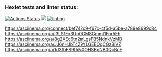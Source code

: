 ### Hexlet tests and linter status:
[![Actions Status](https://github.com/tonnyhawk93/frontend-project-lvl1/workflows/hexlet-check/badge.svg)](https://github.com/tonnyhawk93/frontend-project-lvl1/actions)
<a href="https://codeclimate.com/github/codeclimate/codeclimate/maintainability"><img src="https://api.codeclimate.com/v1/badges/a99a88d28ad37a79dbf6/maintainability" /></a>
[![linting](https://github.com/tonnyhawk93/frontend-project-lvl1/actions/workflows/linting.yml/badge.svg)](https://github.com/tonnyhawk93/frontend-project-lvl1/actions/workflows/linting.yml)

https://asciinema.org/connect/bef742c9-f67c-4f5d-a5be-a789e8699c84
https://asciinema.org/a/I3LS1Ex3UpOGM8Gmmt1Fnr5Eh
https://asciinema.org/a/8g2XEc6tn2mLgsFB5NdnkVzMB
https://asciinema.org/a/JJ6nHJbT4Z9YLGEEOgCGzBiVZ
https://asciinema.org/a/1d3fbFS9f5M0OHSBpNB0QcBcF